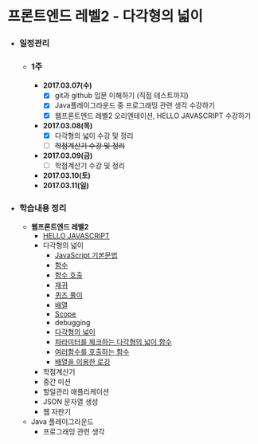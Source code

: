 # 프론트엔드 레벨2 - 다각형의 넓이

- ### 일정관리

  - ### 1주

    - **2017.03.07(수)**
      - [x] git과 github 입문 이해하기 (직접 테스트까지)
      - [x] Java플레이그라운드 중 프로그래밍 관련 생각 수강하기
      - [x] 웹프론트엔드 레벨2 오리엔테이션, HELLO JAVASCRIPT 수강하기
    - **2017.03.08(목)**
      - [x] 다각형의 넓이 수강 및 정리
      - [ ] ~~학점계산기 수강 및 정리~~
    - **2017.03.09(금)**
      - [ ] 학점계산기 수강 및 정리
    - **2017.03.10(토)**
    - **2017.03.11(일)**

- ### 학습내용 정리

  - **웹프론트엔드 레벨2**
    - [HELLO JAVASCRIPT](https://github.com/antaehyeon/javascript-review/blob/ae3ab749485e1ac5d22e87fc612c0a8574417440/README/HELLO_JAVASCRIPT.md)
    - 다각형의 넓이
      - [JavaScript 기본문법](https://github.com/antaehyeon/javascript-review/blob/antaehyeon/README/%EB%8B%A4%EA%B0%81%ED%98%95%EC%9D%98%20%EB%84%93%EC%9D%B4-JavaScript%20%EA%B8%B0%EB%B3%B8%EB%AC%B8%EB%B2%95.md)
      - [함수](https://github.com/antaehyeon/javascript-review/blob/antaehyeon/README/%EB%8B%A4%EA%B0%81%ED%98%95%EC%9D%98%20%EB%84%93%EC%9D%B4-%ED%95%A8%EC%88%98.md)
      - [함수 호출](https://github.com/antaehyeon/javascript-review/blob/antaehyeon/README/%EB%8B%A4%EA%B0%81%ED%98%95%EC%9D%98%20%EB%84%93%EC%9D%B4-%ED%95%A8%EC%88%98%20%ED%98%B8%EC%B6%9C.md)
      - [재귀](https://github.com/antaehyeon/javascript-review/blob/antaehyeon/README/%EB%8B%A4%EA%B0%81%ED%98%95%EC%9D%98%20%EB%84%93%EC%9D%B4-%EC%9E%AC%EA%B7%80.md)
      - [퀴즈 풀이](https://github.com/antaehyeon/javascript-review/blob/antaehyeon/README/%EB%8B%A4%EA%B0%81%ED%98%95%EC%9D%98%20%EB%84%93%EC%9D%B4-%ED%80%B4%EC%A6%88%ED%92%80%EC%9D%B4.md)
      - [배열](https://github.com/antaehyeon/javascript-review/blob/antaehyeon/README/%EB%8B%A4%EA%B0%81%ED%98%95%EC%9D%98%20%EB%84%93%EC%9D%B4-%EC%9E%AC%EA%B7%80.md)
      - [Scope](https://github.com/antaehyeon/javascript-review/blob/antaehyeon/README/%EB%8B%A4%EA%B0%81%ED%98%95%EC%9D%98%20%EB%84%93%EC%9D%B4-Scope.md)
      - debugging
      - [다각형의 넓이](https://github.com/antaehyeon/javascript-polygon/blob/antaehyeon/README/%EB%8B%A4%EA%B0%81%ED%98%95%EC%9D%98%20%EB%84%93%EC%9D%B4%20-%20%EB%8B%A4%EA%B0%81%ED%98%95%EC%9D%98%20%EB%84%93%EC%9D%B4.md)
      - [파라미터를 체크하는 다각형의 넓이 함수](https://github.com/antaehyeon/javascript-polygon/blob/antaehyeon/README/%EB%8B%A4%EA%B0%81%ED%98%95%EC%9D%98%20%EB%84%93%EC%9D%B4%20-%20%ED%8C%8C%EB%9D%BC%EB%AF%B8%ED%84%B0%EB%A5%BC%20%EC%B2%B4%ED%81%AC%ED%95%98%EB%8A%94%20%EB%8B%A4%EA%B0%81%ED%98%95%EC%9D%98%20%EB%84%93%EC%9D%B4%20%ED%95%A8%EC%88%98.md)
      - [여러함수를 호출하는 함수](https://github.com/antaehyeon/javascript-polygon/commit/194ef61dc731b129e4220ffc60bc691ff72227f9)
      - [배열을 이용한 로깅](https://github.com/antaehyeon/javascript-polygon/commit/1cc9d02682b72604d12ffc3a990377ccdf0c8380)
    - 학점계산기
    - 중간 미션
    - 할일관리 애플리케이션
    - JSON 문자열 생성
    - 웹 자판기
  - Java 플레이그라운드
    - 프로그래밍 관련 생각